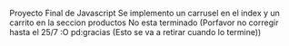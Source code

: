 Proyecto Final de Javascript 
Se implemento un carrusel en el index y un carrito en la seccion productos
No esta terminado (Porfavor no corregir hasta el 25/7 :O pd:gracias (Esto se va a retirar cuando lo termine))
